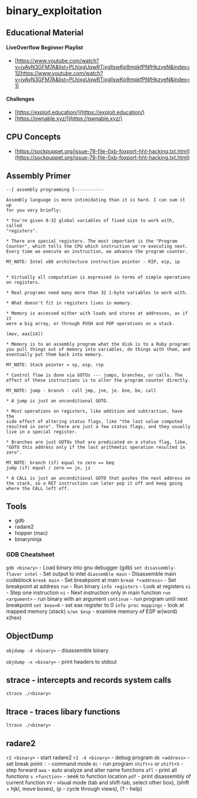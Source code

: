 # binary\_exploitation

## Educational Material

#### LiveOverflow Beginner Playlist

* [https://www.youtube.com/watch?v=iyAyN3GFM7A&list=PLhixgUqwRTjxglIswKp9mpkfPNfHkzyeN&index=1](https://www.youtube.com/watch?v=iyAyN3GFM7A&list=PLhixgUqwRTjxglIswKp9mpkfPNfHkzyeN&index=1)

#### Challenges

* [https://exploit.education/](https://exploit.education/)
* [https://pwnable.xyz/](https://pwnable.xyz/)

## CPU Concepts

* [https://sockpuppet.org/issue-79-file-0xb-foxport-hht-hacking.txt.html](https://sockpuppet.org/issue-79-file-0xb-foxport-hht-hacking.txt.html)

## Assembly Primer

```text
--[ assembly programming ]-----------

Assembly language is more intimidating than it is hard. I can sum it up 
for you very briefly:

* You're given 8-32 global variables of fixed size to work with, called 
"registers".

* There are special registers. The most important is the "Program 
Counter", which tells the CPU which instruction we're executing next. 
Every time we execute an instruction, we advance the program counter.

MY_NOTE: Intel x86 architecture instruction pointer - RIP, eip, ip


* Virtually all computation is expressed in terms of simple operations 
on registers.

* Real programs need many more than 32 1-byte variables to work with.

* What doesn't fit in registers lives in memory.

* Memory is accessed either with loads and stores at addresses, as if it 
were a big array, or through PUSH and POP operations on a stack.

(mov, eax[14])

* Memory is to an assembly program what the disk is to a Ruby program: 
you pull things out of memory into variables, do things with them, and 
eventually put them back into memory.

MY_NOTE: Stack pointer = sp, esp, rsp

* Control flow is done via GOTOs --- jumps, branches, or calls. The 
effect of these instructions is to alter the program counter directly.

MY_NOTE: jump - branch - call jmp, jne, je. bne, be, call

* A jump is just an unconditional GOTO.

* Most operations on registers, like addition and subtraction, have the 
side effect of altering status flags, like "the last value computed 
resulted in zero". There are just a few status flags, and they usually 
live in a special register.

* Branches are just GOTOs that are predicated on a status flag, like, 
"GOTO this address only if the last arithmetic operation resulted in 
zero".

MY_NOTE: branch (if) equal to zero == beq
jump (if) equal / zero == je, jz

* A CALL is just an unconditional GOTO that pushes the next address on 
the stack, so a RET instruction can later pop it off and keep going 
where the CALL left off.
```

## Tools

* gdb
* radare2
* hopper \(mac\)
* binaryninja

### GDB Cheatsheet

`gdb <binary>` - Load binary into gnu debugger \(gdb\) `set disassembly-flavor intel` - Set output to intel `diassemble main` - Disassemble main codeblock `break main` - Set breakpoint at main `break *<address>` - Set breakpoint at address `run` - Run binary `info registers` - Look at registers `si` - Step one instruction `ni` - Next instruction only in main function `run <argument>` - run binary with an argument `continue` - run program until next breakpoint `set $eax=0` - set eax register to 0 `info proc mappings` - look at mapped memory \(stack\) `x/wx $esp` - examine memory of ESP w\(word\) x\(hex\)

## ObjectDump

`objdump -d <binary>` - disassemble binary

`objdump -x <binary>` - print headers to stdout

## strace - intercepts and records system calls

`strace ./<binary>`

## ltrace - traces libary functions

`ltrace ./<binary>`

## radare2

`r2 <binary>` - start radare2 `r2 -d <binary>` - debug program `db <address>` - set break point `:` - command mode `dc` - run program `shift+s` or `shift+S` - step forward `aaa` - auto analyze and alter name functions `afl` - print all functions `s <function>` - seek to function location `pdf` - print disassembly of current function `VV` - visual mode \(tab and shift-tab, select other box\), \(shift + hjkl, move boxes\), \(p - cycle through views\), \(? - help\)

